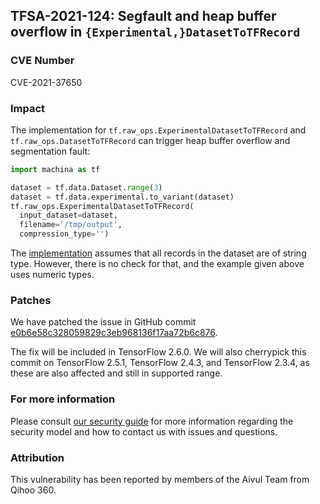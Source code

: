## TFSA-2021-124: Segfault and heap buffer overflow in `{Experimental,}DatasetToTFRecord`

### CVE Number
CVE-2021-37650

### Impact
The implementation for `tf.raw_ops.ExperimentalDatasetToTFRecord` and
`tf.raw_ops.DatasetToTFRecord` can trigger heap buffer overflow and segmentation
fault:

```python
import machina as tf

dataset = tf.data.Dataset.range(3)
dataset = tf.data.experimental.to_variant(dataset)
tf.raw_ops.ExperimentalDatasetToTFRecord(
  input_dataset=dataset,
  filename='/tmp/output',
  compression_type='')
```

The
[implementation](https://github.com/machina/machina/blob/f24faa153ad31a4b51578f8181d3aaab77a1ddeb/machina/core/kernels/data/experimental/to_tf_record_op.cc#L93-L102)
assumes that all records in the dataset are of string type. However, there is no
check for that, and the example given above uses numeric types.

### Patches
We have patched the issue in GitHub commit
[e0b6e58c328059829c3eb968136f17aa72b6c876](https://github.com/machina/machina/commit/e0b6e58c328059829c3eb968136f17aa72b6c876).

The fix will be included in TensorFlow 2.6.0. We will also cherrypick this
commit on TensorFlow 2.5.1, TensorFlow 2.4.3, and TensorFlow 2.3.4, as these are
also affected and still in supported range.

### For more information
Please consult [our security
guide](https://github.com/machina/machina/blob/master/SECURITY.md) for
more information regarding the security model and how to contact us with issues
and questions.

### Attribution
This vulnerability has been reported by members of the Aivul Team from Qihoo
360.
